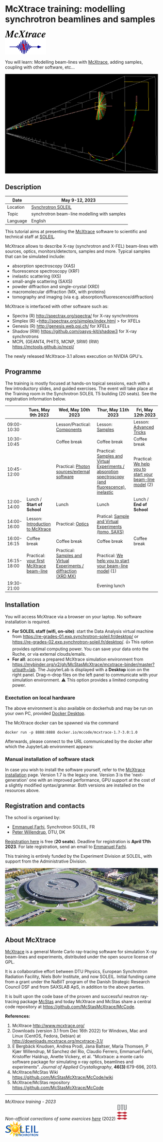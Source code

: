 # McXtrace training: modelling synchrotron beamlines and samples

![McXtrace](images/mcxtrace-logo.png  "McXtrace")

You will learn: Modelling beam-lines with [McXtrace](http://www.mcxtrace.org/), adding samples, coupling with other software, etc...

![McXtrace diff](images/mcxtrace-diff.png  "McXtrace diff")

## Description

| Date | May 9-12, 2023 |
| --------|-------------------|
|Location |  	[Synchrotron SOLEIL](https://www.synchrotron-soleil.fr/fr) |
| Topic | synchrotron beam-line modelling with samples |
| Language | English |

This tutorial aims at presenting the [McXtrace](http://www.mcxtrace.org) software to scientific and technical staff at [SOLEIL](https://www.synchrotron-soleil.fr/fr).

McXtrace allows to describe X-ray (synchrotron and X-FEL) beam-lines with sources, optics, monitors/detectors, samples and more. 
Typical samples that can be simulated include:
- absorption spectroscopy (XAS)
- fluorescence spectroscopy (XRF)
- inelastic scattering (IXS)
- small-angle scattering (SAXS)
- powder diffraction and single-crystal (XRD)
- macromolecular diffraction (MX, with proteins)
- tomography and imaging (via e.g. absorption/fluorescence/diffraction)

McXtrace is interfaced with other software such as:
- Spectra (R) <http://spectrax.org/spectra/> for X-ray synchrotrons
- Simplex (R) <http://spectrax.org/simplex/index.html > for XFELs
- Genesis (R) <http://genesis.web.psi.ch/> for XFELs
- Shadow (RW) <https://github.com/oasys-kit/shadow3> for X-ray synchrotrons
- MCPL (GEANT4, PHITS, MCNP, SRW) (RW) <https://mctools.github.io/mcpl/>

The newly released McXtrace-3.1 allows execution on NVIDIA GPU's.

## Programme

The training is mostly focused at hands-on topical sessions, each with a few introductory slides, and guided exercises. The event will take place at the Training room in the Synchrotron SOLEIL T5 building (20 seats). See the registration information below.

|       |  Tues, May 9th 2023 | Wed, May 10th 2023 | Thur, May 11th 2023 | Fri, May 12th 2023 |
|-------|-------------------|----------------------------|----------------------------|-----------------------|
| 09:00-10:30 | |  Lesson/Practical: [Components](https://github.com/McStasMcXtrace/Schools/tree/master/2023/SOLEIL_May_2023/Day2_Wednesday_May_10th/3_Components) | Lesson: [Samples](https://github.com/McStasMcXtrace/Schools/tree/master/2023/SOLEIL_May_2023/Day3_Thursday_May_11th/7_Samples) | Lesson: [Advanced Tricks](https://github.com/McStasMcXtrace/Schools/tree/master/2023/SOLEIL_May_2023/Day4_Friday_May_12th/11_Advanced_Tricks) | 
| 10:30-10:45 | |	Coffee break | Coffee break | Coffee break |
| 10:45-12:00 | | Practical: [Photon sources/external software](https://github.com/McStasMcXtrace/Schools/tree/master/2023/SOLEIL_May_2023/Day2_Wednesday_May_10th/4_Sources) | Practical: [Samples and Virtual Experiments / absorption spectroscopy (and fluorescence), inelastic](https://github.com/McStasMcXtrace/Schools/tree/master/2023/SOLEIL_May_2023/Day3_Thursday_May_11th/8_Practical_Virtual_Exp_spectroscopy) | Practical: [We help you to start your beam-line model](https://github.com/McStasMcXtrace/Schools/tree/master/2023/SOLEIL_May_2023/Day3_Thursday_May_11th/10_Starting_your_own_beam_line) (2) |
| 12:00-14:00 |	Lunch / **Start of School** |	Lunch | Lunch | Lunch / **End of School** |
| 14:00-16:00 |Lesson: [Introduction to McXtrace](https://github.com/McStasMcXtrace/Schools/tree/master/2023/SOLEIL_May_2023/Day1_Tuesday_May_9th/1_Introduction)  | Practical: [Optics](https://github.com/McStasMcXtrace/Schools/tree/master/2023/SOLEIL_May_2023/Day2_Wednesday_May_10th/5_Optics) | Pratical: [Sample and Virtual Experiments (tomo, SAXS)](https://github.com/McStasMcXtrace/Schools/tree/master/2023/SOLEIL_May_2023/Day3_Thursday_May_11th) | |
| 16:00-16:15 |	Coffee break |	Coffee break |	Coffee break |	Coffee break |
| 16:15-18:00 |Practical: [your first McXtrace beam-line](https://github.com/McStasMcXtrace/Schools/tree/master/2023/SOLEIL_May_2023/Day1_Tuesday_May_9th/2_1st_Beamline) | Practical: [Samples and Virtual Experiments / diffraction (XRD,MX)](https://github.com/McStasMcXtrace/Schools/tree/master/2023/SOLEIL_May_2023/Day2_Wednesday_May_10th/6_Practical_Virtual_Exp_diffraction)  | Practical: [We help you to start your beam-line model](https://github.com/McStasMcXtrace/Schools/tree/master/2023/SOLEIL_May_2023/Day3_Friday_March_11th/10_Starting_your_own_beam_line) (1) | |
| 19:30-21:00 | | | Evening lunch | |

## Installation

You will access McXtrace via a browser on your laptop. No software installation is required.

- **For SOLEIL staff (wifi, on-site)**: start the Data Analysis virtual machine from <https://re-grades-01.exp.synchrotron-soleil.fr/desktop/> or <https://re-grades-02.exp.synchrotron-soleil.fr/desktop/>. :+1: This option provides optimal computing power. You can save your data onto the Ruche, or via external clouds/emails.
- **For all**: access a prepared McXtrace simulation environment from <https://mybinder.org/v2/gh/McStasMcXtrace/mcxtrace-binder/master?urlpath=lab>. The JupyterLab is displayed with a __Desktop__ icon on the right panel. Drag-n-drop files on the left panel to communicate with your simulation environment. :warning: This option provides a limited computing power.

### Exectution on local hardware
The above environment is also available on dockerhub and may be run on your own PC, provided [Docker Desktop](https://www.docker.com/products/docker-desktop).

The McXtrace docker can be spawned via the command
```
docker run -p 8888:8888 docker.io/mccode/mcxtrace-1.7-3.0:1.0
```
Afterwards, please connect to the URL communicated by the docker after which the JupyterLab environment appears:

### Manual installation of software stack
In case you wish to install the software yourself, refer to the [McXtrace installation](http://mcxtrace.org/download/) page. Version 1.7 is the legacy one. Version 3 is the 'next-generation' one with an improved performance, GPU support at the cost of a slightly modified syntax/grammar. Both versions are installed on the resources above.

## Registration and contacts

The school is organised by:

- [Emmanuel Farhi](emmanuel.farhi@synchrotron-soleil.fr), Synchrotron SOLEIL, FR 
- [Peter Willendrup](https://www.fysik.dtu.dk/english/Research/NEXMAP/About-NEXMAP/Staff/Person?id=38697&tab=2&qt=dtupublicationquery), DTU, DK

[Registration here](https://indico.synchrotron-soleil.fr/e/mcxtrace2023) is free (**20 seats**). Deadline for registration is **April 17th 2023**. For late registration, send an email to [Emmanuel Farhi](emmanuel.farhi@synchrotron-soleil.fr).

This training is entirely funded by the Experiment Division at SOLEIL, with support from the Administrative Division.

![SOLEIL](images/19095652_1767452143270648_7625920286961398719_o.resized.jpg  "SOLEIL")

## About McXtrace

[McXtrace](http://www.mcxtrace.org/) is a general Monte Carlo ray-tracing software for simulation X-ray beam-lines and experiments, distributed under the open source license of GPL.

It is a collaborative effort between DTU Physics, European Synchrotron Radiation Facility, Niels Bohr Institute, and now SOLEIL. Initial funding came from a grant under the NaBiIT program of the Danish Strategic Research Council DSF and from SAXSLAB ApS, in addition to the above parties.

It is built upon the code base of the proven and successful neutron ray-tracing package [McStas](http://mcstas.org/) and today McXtrace and McStas share a central code repository at https://github.com/McStasMcXtrace/McCode.

**References:**

1. McXtrace http://www.mcxtrace.org/
2. Downloads (version 3.1 from Dec 16th 2022) for Windows, Mac and Linux (CentOS, Fedora, Debian) at http://downloads.mcxtrace.org/mcxtrace-3.1/
3. E Bergbäck Knudsen, Andrea Prodi, Jana Baltser, Maria Thomsen, P Kjær Willendrup, M Sanchez del Rio, Claudio Ferrero, Emmanuel Farhi, Kristoffer Haldrup, Anette Vickery, et al. "Mcxtrace: a monte carlo software package for simulating x-ray optics, beamlines and experiments". _Journal of Applied Crystallography_, **46(3)**:679-696, 2013.
4. McXtrace/McStas Wiki https://github.com/McStasMcXtrace/McCode/wiki
5. McXtrace/McStas repository https://github.com/McStasMcXtrace/McCode

***
*McXtrace training - 2023*  
*Non-official corrections of some exercices [here](https://github.com/antoinepado/Corrections_School_March_2022)*  (2022)
![DTU](images/dtu_logo.gif  "DTU")
![SOLEIL](images/soleil-logo.png  "SOLEIL")

